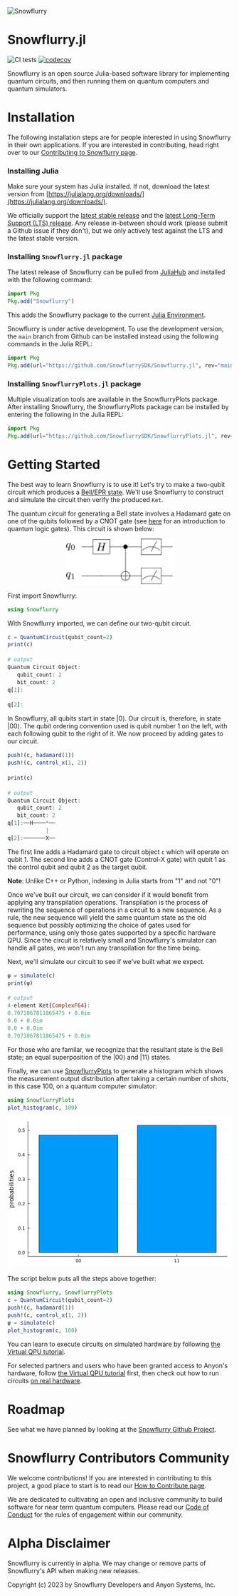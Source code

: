 ![Snowflurry](https://repository-images.githubusercontent.com/441460066/2ba724da-60e9-46a6-aa83-9df5891ea783)

# Snowflurry.jl

![CI tests](https://github.com/SnowflurrySDK/Snowflurry.jl/actions/workflows/CI.yml/badge.svg)
[![codecov](https://codecov.io/gh/SnowflurrySDK/Snowflurry.jl/branch/main/graph/badge.svg?token=OB65YO307L)](https://codecov.io/gh/SnowflurrySDK/Snowflurry.jl)

Snowflurry is an open source Julia-based software library for implementing quantum circuits, and then running them on quantum computers and quantum simulators.

# Installation

The following installation steps are for people interested in using Snowflurry in their own applications. If you are interested in contributing, head right over to our [Contributing to Snowflurry page](./CONTRIBUTING.md).

### Installing Julia

Make sure your system has Julia installed. If not, download the latest version from [https://julialang.org/downloads/](https://julialang.org/downloads/).

We officially support the [latest stable release](https://julialang.org/downloads/#current_stable_release) and the [latest Long-Term Support (LTS) release](https://julialang.org/downloads/#long_term_support_release). Any release in-between should work (please submit a Github issue if they don't), but we only actively test against the LTS and the latest stable version.

### Installing `Snowflurry.jl` package
The latest release of Snowflurry can be pulled from [JuliaHub](https://juliahub.com/ui/Packages/General/Snowflurry) and installed with the following command:
```julia
import Pkg
Pkg.add("Snowflurry")
```

This adds the Snowflurry package to the current [Julia Environment](https://pkgdocs.julialang.org/v1/environments/).

Snowflurry is under active development. To use the development version, the `main` branch from Github can be installed instead using the following commands in the Julia REPL:

```julia
import Pkg
Pkg.add(url="https://github.com/SnowflurrySDK/Snowflurry.jl", rev="main")
```

### Installing `SnowflurryPlots.jl` package


Multiple visualization tools are available in the SnowflurryPlots package. After installing
Snowflurry, the SnowflurryPlots package can be installed by entering the following in the
Julia REPL:
```julia
import Pkg
Pkg.add(url="https://github.com/SnowflurrySDK/SnowflurryPlots.jl", rev="main")
```

# Getting Started

The best way to learn Snowflurry is to use it! Let's try to make a two-qubit circuit which produces a [Bell/EPR state](https://en.wikipedia.org/wiki/Bell_state). We'll use Snowflurry to construct and simulate the circuit then verify the produced `Ket`.

The quantum circuit for generating a Bell state involves a Hadamard gate on one of the qubits followed by a CNOT gate (see [here](https://en.wikipedia.org/wiki/Quantum_logic_gate) for an introduction to quantum logic gates). This circuit is shown below:

<div style="text-align: center;">
	<img
		src="./docs/src/images/bell_circuit.svg"
		title="Bell state generator circuit"
		width="240"
	/>
</div>

First import Snowflurry:

```julia
using Snowflurry
```

With Snowflurry imported, we can define our two-qubit circuit.

```julia
c = QuantumCircuit(qubit_count=2)
print(c)

# output
Quantum Circuit Object:
   qubit_count: 2
   bit_count: 2
q[1]:

q[2]:
```

In Snowflurry, all qubits start in state $\left|0\right\rangle$. Our circuit is, therefore, in state $\left|00\right\rangle$. The qubit ordering convention used is qubit number 1 on the left, with each following qubit to the right of it. We now proceed by adding gates to our circuit.

```julia
push!(c, hadamard(1))
push!(c, control_x(1, 2))

print(c)

# output
Quantum Circuit Object:
   qubit_count: 2
   bit_count: 2
q[1]:──H────*──
            |
q[2]:───────X──
```

The first line adds a Hadamard gate to circuit object `c` which will operate on qubit 1. The second line adds a CNOT gate (Control-X gate) with qubit 1 as the control qubit and qubit 2 as the target qubit.

**Note**: Unlike C++ or Python, indexing in Julia starts from "1" and not "0"!

Once we've built our circuit, we can consider if it would benefit from applying any transpilation operations. Transpilation is the process of rewriting the sequence of operations in a circuit to a new sequence. As a rule, the new sequence will yield the same quantum state as the old sequence but possibly optimizing the choice of gates used for performance, using only those gates supported by a specific hardware QPU. Since the circuit is relatively small and Snowflurry's simulator can handle all gates, we won't run any transpilation for the time being.

Next, we'll simulate our circuit to see if we've built what we expect.

```julia
ψ = simulate(c)
print(ψ)

# output
4-element Ket{ComplexF64}:
0.7071067811865475 + 0.0im
0.0 + 0.0im
0.0 + 0.0im
0.7071067811865475 + 0.0im
```

For those who are familar, we recognize that the resultant state is the Bell state; an equal superposition of the $\left|00\right\rangle$ and $\left|11\right\rangle$ states.

Finally, we can use [SnowflurryPlots](https://github.com/SnowflurrySDK/SnowflurryPlots.jl) to generate a histogram which shows the measurement output distribution after taking a certain number of shots, in this case 100, on a quantum
computer simulator:

```julia
using SnowflurryPlots
plot_histogram(c, 100)
```

<div style="text-align: center;">
	<img
		src="./docs/src/assets/index/index_histogram.png"
		title="Bell state generator circuit"
		width="520
		"
	/>
</div>

The script below puts all the steps above together:

```julia
using Snowflurry, SnowflurryPlots
c = QuantumCircuit(qubit_count=2)
push!(c, hadamard(1))
push!(c, control_x(1, 2))
ψ = simulate(c)
plot_histogram(c, 100)
```

You can learn to execute circuits on simulated hardware by following [the Virtual QPU tutorial](https://snowflurrysdk.github.io/Snowflurry.jl/stable/tutorials/run_circuit_virtual.html).

For selected partners and users who have been granted access to Anyon's hardware, follow [the Virtual QPU tutorial](https://snowflurrysdk.github.io/Snowflurry.jl/stable/tutorials/run_circuit_virtual.html) first, then check out how to run circuits [on real hardware](https://snowflurrysdk.github.io/Snowflurry.jl/stable/tutorials/run_circuit_anyon.html).

# Roadmap

See what we have planned by looking at the [Snowflurry Github Project](https://github.com/orgs/SnowflurrySDK/projects/1).

# Snowflurry Contributors Community

We welcome contributions! If you are interested in contributing to this project, a good place to start is to read our [How to Contribute page](./CONTRIBUTING.md).

We are dedicated to cultivating an open and inclusive community to build software for near term quantum computers. Please read our [Code of Conduct](./CODE_OF_CONDUCT.md) for the rules of engagement within our community.

# Alpha Disclaimer

Snowflurry is currently in alpha. We may change or remove parts of Snowflurry's API when making new releases.

Copyright (c) 2023 by Snowflurry Developers and Anyon Systems, Inc.
